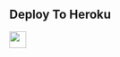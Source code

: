 ## Deploy To Heroku

<a href="https://heroku.com/deploy?template=https://github.com/rohit340000/cpdown">
     <img height="30px" src="https://img.shields.io/badge/Deploy%20To%20Heroku-blueviolet?style=for-the-badge&logo=heroku">
  </a>
